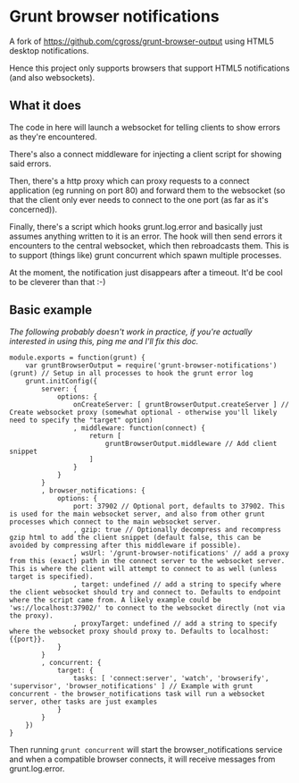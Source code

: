 Grunt browser notifications
===========================

A fork of https://github.com/cgross/grunt-browser-output using HTML5 desktop
notifications.

Hence this project only supports browsers that support HTML5 notifications (and
also websockets).

What it does
------------

The code in here will launch a websocket for telling clients to show errors as
they're encountered.

There's also a connect middleware for injecting a client script for showing said
errors.

Then, there's a http proxy which can proxy requests to a connect application (eg
running on port 80) and forward them to the websocket (so that the client only
ever needs to connect to the one port (as far as it's concerned)).

Finally, there's a script which hooks grunt.log.error and basically just assumes
anything written to it is an error. The hook will then send errors it encounters
to the central websocket, which then rebroadcasts them. This is to support
(things like) grunt concurrent which spawn multiple processes.

At the moment, the notification just disappears after a timeout. It'd be cool to
be cleverer than that :-)

Basic example
-------------

*The following probably doesn't work in practice, if you're actually interested
in using this, ping me and I'll fix this doc.*

    module.exports = function(grunt) {
        var gruntBrowserOutput = require('grunt-browser-notifications')(grunt) // Setup in all processes to hook the grunt error log
        grunt.initConfig({
            server: {
                options: {
                    onCreateServer: [ gruntBrowserOutput.createServer ] // Create websocket proxy (somewhat optional - otherwise you'll likely need to specify the "target" option)
                    , middleware: function(connect) {
                        return [
                            gruntBrowserOutput.middleware // Add client snippet
                        ]
                    }
                }
            }
            , browser_notifications: {
                options: {
                    port: 37902 // Optional port, defaults to 37902. This is used for the main websocket server, and also from other grunt processes which connect to the main websocket server.
                    , gzip: true // Optionally decompress and recompress gzip html to add the client snippet (default false, this can be avoided by compressing after this middleware if possible).
                    , wsUrl: '/grunt-browser-notifications' // add a proxy from this (exact) path in the connect server to the websocket server. This is where the client will attempt to connect to as well (unless target is specified).
                    , target: undefined // add a string to specify where the client websocket should try and connect to. Defaults to endpoint where the script came from. A likely example could be 'ws://localhost:37902/' to connect to the websocket directly (not via the proxy).
                    , proxyTarget: undefined // add a string to specify where the websocket proxy should proxy to. Defaults to localhost:{{port}}.
                }
            }
            , concurrent: {
                target: {
                    tasks: [ 'connect:server', 'watch', 'browserify', 'supervisor', 'browser_notifications' ] // Example with grunt concurrent - the browser_notifications task will run a websocket server, other tasks are just examples
                }
            }
        })
    }

Then running `grunt concurrent` will start the browser_notifications service and when a
compatible browser connects, it will receive messages from grunt.log.error.
